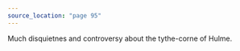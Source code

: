 ```yaml
---
source_location: "page 95"
---
```

Much disquietnes and controversy about the tythe-corne of Hulme.
